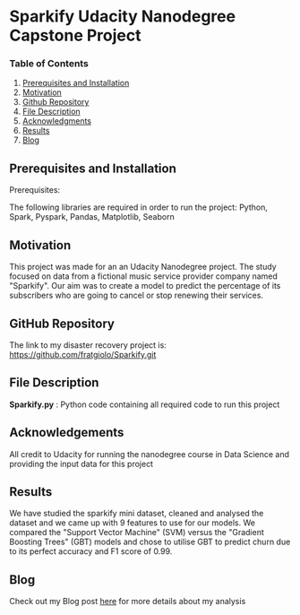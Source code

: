# Sparkify Udacity Nanodegree Capstone Project

### Table of Contents

1. [Prerequisites and Installation](#Prerequisites)
2. [Motivation](#motivation)
3. [Github Repository](#gitlink)
3. [File Description](#files)
4. [Acknowledgments](#licensing)
5. [Results](#Results)
6. [Blog](#Blog)

## Prerequisites and Installation <a name="Prerequisites"></a>

Prerequisites:

The following libraries are required in order to run the project: Python, Spark, Pyspark, Pandas, Matplotlib, Seaborn


## Motivation <a name="motivation"></a>

This project was made for an an Udacity Nanodegree project. The study focused on data from a fictional music service provider company named "Sparkify". Our aim was to create a model to predict the percentage of its subscribers who are going to cancel or stop renewing their services.


## GitHub Repository <a name="gitlink"></a>

The link to my disaster recovery project is: https://github.com/fratgiolo/Sparkify.git


## File Description <a name="files"></a>

**Sparkify.py** : Python code containing all required code to run this project </br>

## Acknowledgements<a name="licensing"></a>
All credit to Udacity for running the nanodegree course in Data Science and providing the input data for this project

## Results <a name="Results"></a>
We have studied the sparkify mini dataset, cleaned and analysed the dataset and we came up with 9 features to use for our models. We compared the "Support Vector Machine" (SVM) versus the "Gradient Boosting Trees" (GBT) models and chose to utilise GBT to predict churn due to its perfect accuracy and F1 score of 0.99.

## Blog <a name="Blog"></a>
Check out my Blog post [here](https://insights.stackoverflow.com/survey) for more details about my analysis
